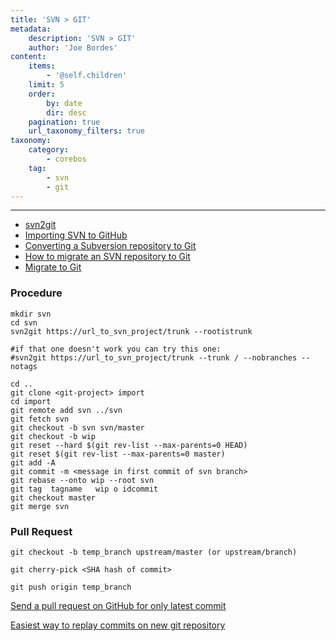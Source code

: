 ```yaml
---
title: 'SVN > GIT'
metadata:
    description: 'SVN > GIT'
    author: 'Joe Bordes'
content:
    items:
        - '@self.children'
    limit: 5
    order:
        by: date
        dir: desc
    pagination: true
    url_taxonomy_filters: true
taxonomy:
    category:
        - corebos
    tag:
        - svn
        - git
---
```

---

- [svn2git](https://github.com/nirvdrum/svn2git)
- [Importing SVN to GitHub](https://docs.github.com/en/get-started/importing-your-projects-to-github/importing-source-code-to-github/source-code-migration-tools)
- [Converting a Subversion repository to Git](https://john.albin.net/git/convert-subversion-to-git)
- [How to migrate an SVN repository to Git](https://ao2.it/wiki/How_to_migrate_an_SVN_repository_to_Git)
- [Migrate to Git](https://www.atlassian.com/git)

### Procedure

```
mkdir svn
cd svn
svn2git https://url_to_svn_project/trunk --rootistrunk

#if that one doesn't work you can try this one:
#svn2git https://url_to_svn_project/trunk --trunk / --nobranches --notags

cd ..
git clone <git-project> import
cd import
git remote add svn ../svn
git fetch svn
git checkout -b svn svn/master
git checkout -b wip
git reset --hard $(git rev-list --max-parents=0 HEAD)
git reset $(git rev-list --max-parents=0 master)
git add -A
git commit -m <message in first commit of svn branch>
git rebase --onto wip --root svn
git tag  tagname   wip o idcommit
git checkout master
git merge svn
```

### Pull Request

```
git checkout -b temp_branch upstream/master (or upstream/branch)

git cherry-pick <SHA hash of commit>

git push origin temp_branch
```

[Send a pull request on GitHub for only latest commit](https://stackoverflow.com/questions/5256021/send-a-pull-request-on-github-for-only-latest-commit)

[Easiest way to replay commits on new git repository](https://stackoverflow.com/questions/5340790/easiest-way-to-replay-commits-on-new-git-repository)